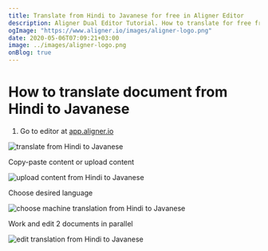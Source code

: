 ```yaml
---
title: Translate from Hindi to Javanese for free in Aligner Editor
description: Aligner Dual Editor Tutorial. How to translate for free from Hindi to Javanese. Aligner is multilingual document management platform. 
ogImage: "https://www.aligner.io/images/aligner-logo.png"
date: 2020-05-06T07:09:21+03:00
image: ../images/aligner-logo.png
onBlog: true
---
```


# How to translate document from Hindi to Javanese

1. Go to editor at [app.aligner.io](https://app.aligner.io "Aligner App web page")

![translate from Hindi to Javanese](../aligner-blank-editor.png "translate from Hindi to Javanese")

Copy-paste content or upload content

![upload content from Hindi to Javanese](../aligner-uploaded-document.png "upload content from Hindi to Javanese")

Choose desired language

![choose machine translation from Hindi to Javanese](../aligner-language-dropdown.png "choose machine translation from Hindi to Javanese")

Work and edit 2 documents in parallel

![edit translation from Hindi to Javanese](../aligner-double-sitded-editor.png "edit translation from Hindi to Javanese")

